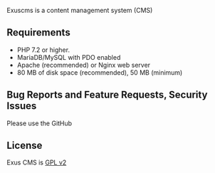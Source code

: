 Exuscms is a content management system (CMS)

Requirements
------------
- PHP 7.2 or higher.
- MariaDB/MySQL with PDO enabled
- Apache (recommended) or Nginx web server
- 80 MB of disk space (recommended), 50 MB (minimum)

Bug Reports and Feature Requests, Security Issues
-------------------------------------------------
Please use the GitHub

License
-------
Exus CMS is [GPL v2](http://www.gnu.org/licenses/gpl-2.0.html)
